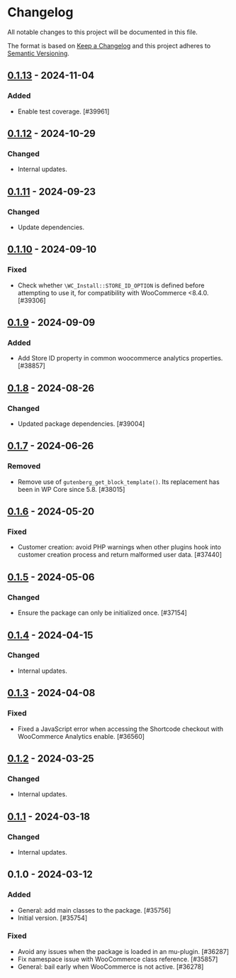 # Changelog

All notable changes to this project will be documented in this file.

The format is based on [Keep a Changelog](https://keepachangelog.com/en/1.0.0/)
and this project adheres to [Semantic Versioning](https://semver.org/spec/v2.0.0.html).

## [0.1.13] - 2024-11-04
### Added
- Enable test coverage. [#39961]

## [0.1.12] - 2024-10-29
### Changed
- Internal updates.

## [0.1.11] - 2024-09-23
### Changed
- Update dependencies.

## [0.1.10] - 2024-09-10
### Fixed
- Check whether `\WC_Install::STORE_ID_OPTION` is defined before attempting to use it, for compatibility with WooCommerce <8.4.0. [#39306]

## [0.1.9] - 2024-09-09
### Added
- Add Store ID property in common woocommerce analytics  properties. [#38857]

## [0.1.8] - 2024-08-26
### Changed
- Updated package dependencies. [#39004]

## [0.1.7] - 2024-06-26
### Removed
- Remove use of `gutenberg_get_block_template()`. Its replacement has been in WP Core since 5.8. [#38015]

## [0.1.6] - 2024-05-20
### Fixed
- Customer creation: avoid PHP warnings when other plugins hook into customer creation process and return malformed user data. [#37440]

## [0.1.5] - 2024-05-06
### Changed
- Ensure the package can only be initialized once. [#37154]

## [0.1.4] - 2024-04-15
### Changed
- Internal updates.

## [0.1.3] - 2024-04-08
### Fixed
- Fixed a JavaScript error when accessing the Shortcode checkout with WooCommerce Analytics enable. [#36560]

## [0.1.2] - 2024-03-25
### Changed
- Internal updates.

## [0.1.1] - 2024-03-18
### Changed
- Internal updates.

## 0.1.0 - 2024-03-12
### Added
- General: add main classes to the package. [#35756]
- Initial version. [#35754]

### Fixed
- Avoid any issues when the package is loaded in an mu-plugin. [#36287]
- Fix namespace issue with WooCommerce class reference. [#35857]
- General: bail early when WooCommerce is not active. [#36278]

[0.1.13]: https://github.com/Automattic/woocommerce-analytics/compare/v0.1.12...v0.1.13
[0.1.12]: https://github.com/Automattic/woocommerce-analytics/compare/v0.1.11...v0.1.12
[0.1.11]: https://github.com/Automattic/woocommerce-analytics/compare/v0.1.10...v0.1.11
[0.1.10]: https://github.com/Automattic/woocommerce-analytics/compare/v0.1.9...v0.1.10
[0.1.9]: https://github.com/Automattic/woocommerce-analytics/compare/v0.1.8...v0.1.9
[0.1.8]: https://github.com/Automattic/woocommerce-analytics/compare/v0.1.7...v0.1.8
[0.1.7]: https://github.com/Automattic/woocommerce-analytics/compare/v0.1.6...v0.1.7
[0.1.6]: https://github.com/Automattic/woocommerce-analytics/compare/v0.1.5...v0.1.6
[0.1.5]: https://github.com/Automattic/woocommerce-analytics/compare/v0.1.4...v0.1.5
[0.1.4]: https://github.com/Automattic/woocommerce-analytics/compare/v0.1.3...v0.1.4
[0.1.3]: https://github.com/Automattic/woocommerce-analytics/compare/v0.1.2...v0.1.3
[0.1.2]: https://github.com/Automattic/woocommerce-analytics/compare/v0.1.1...v0.1.2
[0.1.1]: https://github.com/Automattic/woocommerce-analytics/compare/v0.1.0...v0.1.1
